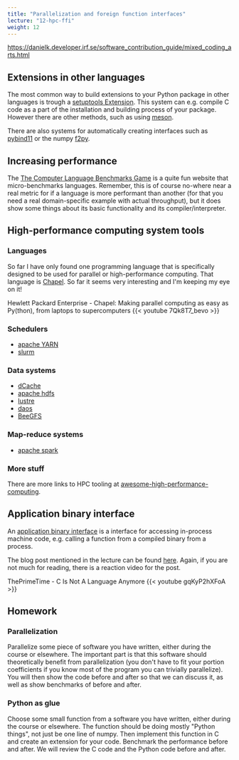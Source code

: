 ```yaml
---
title: "Parallelization and foreign function interfaces"
lecture: "12-hpc-ffi"
weight: 12
---
```




https://danielk.developer.irf.se/software_contribution_guide/mixed_coding_arts.html

## Extensions in other languages

The most common way to build extensions to your Python package in other languages is trough a
[setuptools Extension](https://setuptools.pypa.io/en/stable/userguide/ext_modules.html). This system
can e.g. compile C code as a part of the installation and building process of your package. However
there are other methods, such as using [meson](https://mesonbuild.com/index.html).

There are also systems for automatically creating interfaces such as [pybind11](https://github.com/pybind/pybind11) or the numpy [f2py](https://numpy.org/doc/stable/f2py/).

## Increasing performance

The [The Computer Language Benchmarks Game](https://benchmarksgame-team.pages.debian.net/benchmarksgame/index.html) is a quite fun website that micro-benchmarks languages. Remember, this is of course no-where near a real metric for if a language is more performant than another (for that you need a real domain-specific example with actual throughput), but it does show some things about its basic functionality and its compiler/interpreter.


## High-performance computing system tools

### Languages

So far I have only found one programming language that is specifically designed to be used for
parallel or high-performance computing. That language is [Chapel](https://chapel-lang.org/). So far
it seems very interesting and I'm keeping my eye on it!

Hewlett Packard Enterprise - Chapel: Making parallel computing as easy as Py(thon), from laptops to supercomputers
{{< youtube 7Qk8T7_bevo >}}


### Schedulers

- [apache YARN](https://hadoop.apache.org/docs/current/hadoop-yarn/hadoop-yarn-site/YARN.html)
- [slurm](https://slurm.schedmd.com/documentation.html)

### Data systems

- [dCache](https://github.com/dCache/dcache)
- [apache hdfs](https://hadoop.apache.org/docs/stable/hadoop-project-dist/hadoop-hdfs/HdfsDesign.html)
- [lustre](https://www.lustre.org/)
- [daos](https://daos.io/)
- [BeeGFS](https://www.beegfs.io/c/)

### Map-reduce systems

- [apache spark](https://spark.apache.org/docs/latest/api/python/index.html)

### More stuff

There are more links to HPC tooling at [awesome-high-performance-computing](https://github.com/trevor-vincent/awesome-high-performance-computing).


## Application binary interface

An [application binary interface](https://en.wikipedia.org/wiki/Application_binary_interface) is a
interface for accessing in-process machine code, e.g. calling a function from a compiled binary from
a process.

The blog post mentioned in the lecture can be found
[here](https://faultlore.com/blah/c-isnt-a-language/). Again, if you are not much for reading, there
is a reaction video for the post.

ThePrimeTime - C Is Not A Language Anymore
{{< youtube gqKyP2hXFoA >}}


## Homework

### Parallelization

Parallelize some piece of software you have written, either during the course or elsewhere. The
important part is that this software should theoretically benefit from parallelization (you don't
have to fit your portion coefficients if you know most of the program you can trivially parallelize). You
will then show the code before and after so that we can discuss it, as well as show benchmarks of before and after.

### Python as glue

Choose some small function from a software you have written, either during the course or elsewhere. The function should be doing mostly "Python things", not just be one line of numpy. Then implement this function in C and create an extension for your code. Benchmark the performance before and after. We will review the C code and the Python code before and after.
